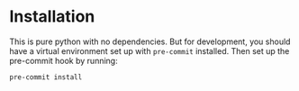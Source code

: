 # Installation

This is pure python with no dependencies. But for development, you should
have a virtual environment set up with `pre-commit` installed. Then set up
the pre-commit hook by running:

```bash
pre-commit install
```
